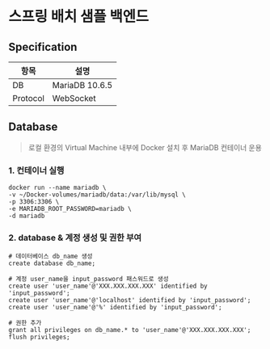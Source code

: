 # 스프링 배치 샘플 백엔드

## Specification
|항목|설명|
|---|---|
|DB|MariaDB 10.6.5|
|Protocol|WebSocket|

## Database
>로컬 환경의 Virtual Machine 내부에 Docker 설치 후 MariaDB 컨테이너 운용

### 1. 컨테이너 실행
```shell
docker run --name mariadb \
-v ~/Docker-volumes/mariadb/data:/var/lib/mysql \
-p 3306:3306 \
-e MARIADB_ROOT_PASSWORD=mariadb \
-d mariadb
```

### 2. database & 계정 생성 및 권한 부여
``` text
# 데이터베이스 db_name 생성
create database db_name;

# 계정 user_name을 input_password 패스워드로 생성
create user 'user_name'@'XXX.XXX.XXX.XXX' identified by 'input_password';
create user 'user_name'@'localhost' identified by 'input_password';
create user 'user_name'@'%' identified by 'input_password';

# 권한 추가
grant all privileges on db_name.* to 'user_name'@'XXX.XXX.XXX.XXX';
flush privileges;
```

